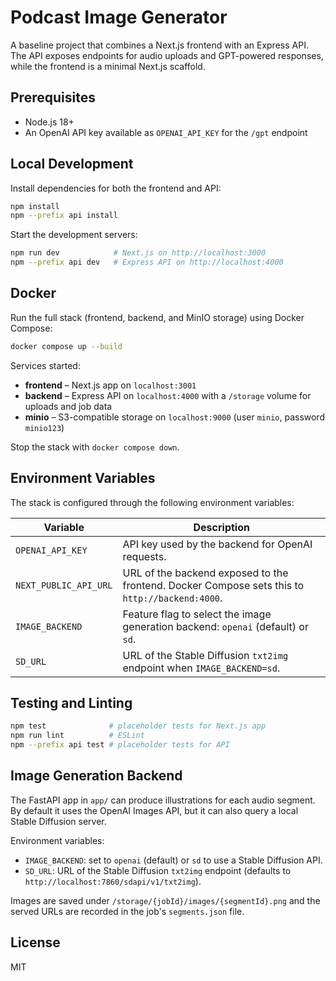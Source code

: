 # Podcast Image Generator

A baseline project that combines a Next.js frontend with an Express API. The API exposes endpoints for audio uploads and GPT-powered responses, while the frontend is a minimal Next.js scaffold.

## Prerequisites
- Node.js 18+
- An OpenAI API key available as `OPENAI_API_KEY` for the `/gpt` endpoint

## Local Development
Install dependencies for both the frontend and API:

```bash
npm install
npm --prefix api install
```

Start the development servers:

```bash
npm run dev            # Next.js on http://localhost:3000
npm --prefix api dev   # Express API on http://localhost:4000
```

## Docker
Run the full stack (frontend, backend, and MinIO storage) using Docker Compose:

```bash
docker compose up --build
```

Services started:
- **frontend** – Next.js app on `localhost:3001`
- **backend** – Express API on `localhost:4000` with a `/storage` volume for uploads and job data
- **minio** – S3-compatible storage on `localhost:9000` (user `minio`, password `minio123`)

Stop the stack with `docker compose down`.

## Environment Variables

The stack is configured through the following environment variables:

| Variable | Description |
| --- | --- |
| `OPENAI_API_KEY` | API key used by the backend for OpenAI requests. |
| `NEXT_PUBLIC_API_URL` | URL of the backend exposed to the frontend. Docker Compose sets this to `http://backend:4000`. |
| `IMAGE_BACKEND` | Feature flag to select the image generation backend: `openai` (default) or `sd`. |
| `SD_URL` | URL of the Stable Diffusion `txt2img` endpoint when `IMAGE_BACKEND=sd`. |

## Testing and Linting
```bash
npm test              # placeholder tests for Next.js app
npm run lint          # ESLint
npm --prefix api test # placeholder tests for API
```

## Image Generation Backend

The FastAPI app in `app/` can produce illustrations for each audio segment. By default it uses the OpenAI Images API, but it can also query a local Stable Diffusion server.

Environment variables:

- `IMAGE_BACKEND`: set to `openai` (default) or `sd` to use a Stable Diffusion API.
- `SD_URL`: URL of the Stable Diffusion `txt2img` endpoint (defaults to `http://localhost:7860/sdapi/v1/txt2img`).

Images are saved under `/storage/{jobId}/images/{segmentId}.png` and the served URLs are recorded in the job's `segments.json` file.

## License
MIT
